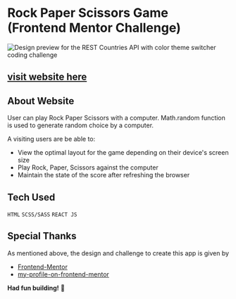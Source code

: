 # Rock Paper Scissors Game (Frontend Mentor Challenge)

![Design preview for the REST Countries API with color theme switcher coding challenge](./design/desktop-preview.jpg)

## [visit website here](https://abhay8696.github.io/rps-game/)

## About Website

User can play Rock Paper Scissors with a computer. Math.random function is used to generate random choice by a computer.


A visiting users are be able to:

- View the optimal layout for the game depending on their device's screen size
- Play Rock, Paper, Scissors against the computer
- Maintain the state of the score after refreshing the browser 


## Tech Used

`HTML`
`SCSS/SASS`
`REACT JS`

## Special Thanks

As mentioned above, the design and challenge to create this app is given by

- [Frontend-Mentor](https://www.frontendmentor.io/)
- [my-profile-on-frontend-mentor](https://www.frontendmentor.io/profile/abhay8696)

**Had fun building!** 🚀